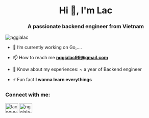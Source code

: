 <h1 align="center">Hi 👋, I'm Lac</h1>
<h3 align="center">A passionate backend engineer from Vietnam</h3>

<p align="left"> <img src="https://komarev.com/ghpvc/?username=nggialac&label=Profile%20views&color=0e75b6&style=flat" alt="nggialac" /> </p>

- 🔭 I’m currently working on Go,....

- 📫 How to reach me **nggialac99@gmail.com**

- 📄 Know about my experiences: ~ a year of Backend engineer

- ⚡ Fun fact **I wanna learn everythings**

<h3 align="left">Connect with me:</h3>
<p align="left">
<a href="https://twitter.com/lacnguyen" target="blank"><img align="center" src="https://raw.githubusercontent.com/rahuldkjain/github-profile-readme-generator/master/src/images/icons/Social/twitter.svg" alt="lacnguyen" height="30" width="40" /></a>
<a href="https://linkedin.com/in/nggialac" target="blank"><img align="center" src="https://raw.githubusercontent.com/rahuldkjain/github-profile-readme-generator/master/src/images/icons/Social/linked-in-alt.svg" alt="nggialac" height="30" width="40" /></a>
</p>

<!-- <h3 align="left">Support:</h3>
<p><a href="https://www.buymeacoffee.com/nggialac"> <img align="left" src="https://cdn.buymeacoffee.com/buttons/v2/default-yellow.png" height="50" width="210" alt="nggialac" /></a></p><br><br>
 -->
